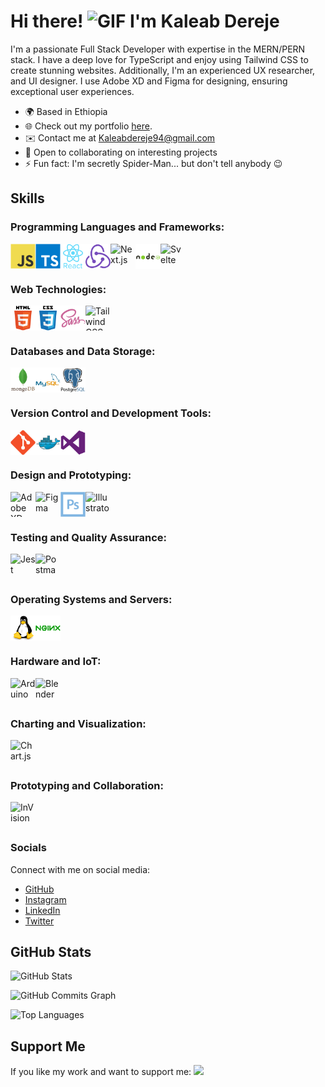 # Hi there! ![GIF](https://user-images.githubusercontent.com/18350557/176309783-0785949b-9127-417c-8b55-ab5a4333674e.gif) I'm Kaleab Dereje

I'm a passionate Full Stack Developer with expertise in the MERN/PERN stack. I have a deep love for TypeScript and enjoy using Tailwind CSS to create stunning websites. Additionally, I'm an experienced UX researcher, and UI designer. I use Adobe XD and Figma for designing, ensuring exceptional user experiences.

- 🌍 Based in Ethiopia
- 🌐 Check out my portfolio [here](http://kaleabdereje.netlify.app).
- ✉️ Contact me at [Kaleabdereje94@gmail.com](mailto:Kaleabdereje94@gmail.com)
- 🤝 Open to collaborating on interesting projects
- ⚡ Fun fact: I'm secretly Spider-Man... but don't tell anybody 😉

## Skills

### Programming Languages and Frameworks:
<div style="display: flex; align-items: center;">
  <img src="https://raw.githubusercontent.com/devicons/devicon/master/icons/javascript/javascript-original.svg" alt="JavaScript" width="40" height="40">
  <img src="https://raw.githubusercontent.com/devicons/devicon/master/icons/typescript/typescript-original.svg" alt="TypeScript" width="40" height="40">
  <img src="https://raw.githubusercontent.com/devicons/devicon/master/icons/react/react-original-wordmark.svg" alt="React" width="40" height="40">
  <img src="https://raw.githubusercontent.com/devicons/devicon/master/icons/redux/redux-original.svg" alt="Redux" width="40" height="40">
  <img src="https://cdn.worldvectorlogo.com/logos/nextjs-2.svg" alt="Next.js" width="40" height="40">
  <img src="https://raw.githubusercontent.com/devicons/devicon/master/icons/nodejs/nodejs-original-wordmark.svg" alt="Node.js" width="40" height="40">
  <img src="https://upload.wikimedia.org/wikipedia/commons/1/1b/Svelte_Logo.svg" alt="Svelte" width="40" height="40">
</div>

### Web Technologies:
<div style="display: flex; align-items: center;">
  <img src="https://raw.githubusercontent.com/devicons/devicon/master/icons/html5/html5-original-wordmark.svg" alt="HTML5" width="40" height="40">
  <img src="https://raw.githubusercontent.com/devicons/devicon/master/icons/css3/css3-original-wordmark.svg" alt="CSS3" width="40" height="40">
  <img src="https://raw.githubusercontent.com/devicons/devicon/master/icons/sass/sass-original.svg" alt="Sass" width="40" height="40">
  <img src="https://www.vectorlogo.zone/logos/tailwindcss/tailwindcss-icon.svg" alt="Tailwind CSS" width="40" height="40">
</div>

### Databases and Data Storage:
<div style="display: flex; align-items: center;">
  <img src="https://raw.githubusercontent.com/devicons/devicon/master/icons/mongodb/mongodb-original-wordmark.svg" alt="MongoDB" width="40" height="40">
  <img src="https://raw.githubusercontent.com/devicons/devicon/master/icons/mysql/mysql-original-wordmark.svg" alt="MySQL" width="40" height="40">
  <img src="https://raw.githubusercontent.com/devicons/devicon/master/icons/postgresql/postgresql-original-wordmark.svg" alt="PostgreSQL" width="40" height="40">
</div>

### Version Control and Development Tools:
<div style="display: flex; align-items: center;">
  <img src="https://raw.githubusercontent.com/devicons/devicon/master/icons/git/git-original.svg" alt="Git" width="40" height="40">
  <img src="https://raw.githubusercontent.com/devicons/devicon/master/icons/docker/docker-original.svg" alt="Docker" width="40" height="40">
  <img src="https://raw.githubusercontent.com/devicons/devicon/master/icons/visualstudio/visualstudio-plain.svg" alt="Visual Studio Code" width="40" height="40">
</div>

### Design and Prototyping:
<div style="display: flex; align-items: center;">
  <img src="https://cdn.worldvectorlogo.com/logos/adobe-xd.svg" alt="Adobe XD" width="40" height="40">
  <img src="https://www.vectorlogo.zone/logos/figma/figma-icon.svg" alt="Figma" width="40" height="40">
  <img src="https://raw.githubusercontent.com/devicons/devicon/master/icons/photoshop/photoshop-line.svg" alt="Photoshop" width="40" height="40">
  <img src="https://www.vectorlogo.zone/logos/adobe_illustrator/adobe_illustrator-icon.svg" alt="Illustrator" width="40" height="40">
</div>

### Testing and Quality Assurance:
<div style="display: flex; align-items: center;">
  <img src="https://www.vectorlogo.zone/logos/jestjsio/jestjsio-icon.svg" alt="Jest" width="40" height="40">
  <img src="https://www.vectorlogo.zone/logos/getpostman/getpostman-icon.svg" alt="Postman" width="40" height="40">
</div>

### Operating Systems and Servers:
<div style="display: flex; align-items: center;">
  <img src="https://raw.githubusercontent.com/devicons/devicon/master/icons/linux/linux-original.svg" alt="Linux" width="40" height="40">
  <img src="https://raw.githubusercontent.com/devicons/devicon/master/icons/nginx/nginx-original.svg" alt="Nginx" width="40" height="40">
</div>

### Hardware and IoT:
<div style="display: flex; align-items: center;">
  <img src="https://cdn.worldvectorlogo.com/logos/arduino-1.svg" alt="Arduino" width="40" height="40">
  <img src="https://download.blender.org/branding/community/blender_community_badge_white.svg" alt="Blender" width="40" height="40">
</div>

### Charting and Visualization:
<div style="display: flex; align-items: center;">
  <img src="https://www.chartjs.org/media/logo-title.svg" alt="Chart.js" width="40" height="40">
</div>

### Prototyping and Collaboration:
<div style="display: flex; align-items: center;">
  <img src="https://www.vectorlogo.zone/logos/invisionapp/invisionapp-icon.svg" alt="InVision" width="40" height="40">
</div>

### Socials
Connect with me on social media:
- [GitHub](https://www.github.com/kaleabd)
- [Instagram](http://www.instagram.com/Kaleab_thoughts)
- [LinkedIn](https://www.linkedin.com/in/kaleab-dereje-ba835916b/)
- [Twitter](https://www.twitter.com/kaleab_thoughts)

## GitHub Stats

![GitHub Stats](https://github-readme-stats.vercel.app/api?username=kaleabd&show_icons=true&hide=&count_private=true&title_color=0891b2&text_color=ffffff&icon_color=0891b2&bg_color=1c1917&hide_border=true&show_icons=true)

![GitHub Commits Graph](https://activity-graph.herokuapp.com/graph?username=kaleabd&bg_color=1c1917&color=ffffff&line=0891b2&point=ffffff&area_color=1c1917&area=true&hide_border=true&custom_title=GitHub%20Commits%20Graph)

![Top Languages](https://github-readme-stats.vercel.app/api/top-langs/?username=kaleabd&langs_count=10&title_color=0891b2&text_color=ffffff&icon_color=0891b2&bg_color=1c1917&hide_border=true&locale=en&custom_title=Top%20Languages)

## Support Me

If you like my work and want to support me:
<a href="https://www.buymeacoffee.com/kaleabdereje"><img src="https://cdn.buymeacoffee.com/buttons/v2/default-yellow.png" width="200" /></a>
